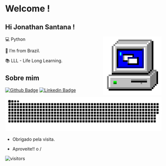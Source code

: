 # Welcome !

 

## Hi Jonathan Santana !

 <img align="right" alt="PC GIF" src="https://github.com/Jsantana7/Jsantana7/blob/main/PC.gif" width="190" />


:computer: Python

:house_with_garden: I’m from Brazil.

:books: LLL - Life Long Learning.


## Sobre mim

[![Github Badge](https://img.shields.io/badge/-Github-000?style=flat-square&logo=Github&logoColor=white&link=https://github.com/Jsantana7)](https://github.com/Jsantana7)
[![Linkedin Badge](https://img.shields.io/badge/-LinkedIn-blue?style=flat-square&logo=Linkedin&logoColor=white&link=https://www.linkedin.com/in/jonathan-santana-17935716b/)](https://www.linkedin.com/in/jonathan-santana-17935716b/)



![Snake animation](https://github.com/Jsantana7/Jsantana7/blob/output/github-contribution-grid-snake.svg)






- Obrigado pela visita.

- Aproveite!! o /




![visitors](https://visitor-badge.laobi.icu/badge?page_id=Jsantana7)
